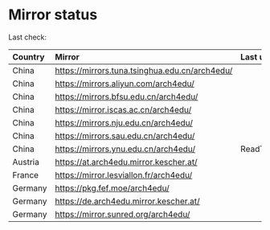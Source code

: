 <script src="./time.js"></script>
# Mirror status
Last check: <script type="text/javascript">localize(1691867538.7429473);</script>

|Country|Mirror|Last update|
|:------|:-----|:----------|
|China|https://mirrors.tuna.tsinghua.edu.cn/arch4edu/|<script type="text/javascript">localize(1691821645);</script>|
|China|https://mirrors.aliyun.com/arch4edu/|<script type="text/javascript">localize(1691735722);</script>|
|China|https://mirrors.bfsu.edu.cn/arch4edu/|<script type="text/javascript">localize(1691821645);</script>|
|China|https://mirror.iscas.ac.cn/arch4edu/|<script type="text/javascript">localize(1691821645);</script>|
|China|https://mirrors.nju.edu.cn/arch4edu/|<script type="text/javascript">localize(1691778480);</script>|
|China|https://mirrors.sau.edu.cn/arch4edu/|<script type="text/javascript">localize(1691821645);</script>|
|China|https://mirrors.ynu.edu.cn/arch4edu/|ReadTimeout|
|Austria|https://at.arch4edu.mirror.kescher.at/|<script type="text/javascript">localize(1691821645);</script>|
|France|https://mirror.lesviallon.fr/arch4edu/|<script type="text/javascript">localize(1691821645);</script>|
|Germany|https://pkg.fef.moe/arch4edu/|<script type="text/javascript">localize(1691821645);</script>|
|Germany|https://de.arch4edu.mirror.kescher.at/|<script type="text/javascript">localize(1691821645);</script>|
|Germany|https://mirror.sunred.org/arch4edu/|<script type="text/javascript">localize(1691821645);</script>|

<script src="./tablefilter/tablefilter.js"></script>
<script src="./table.js"></script>